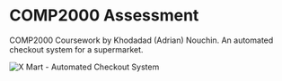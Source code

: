 # COMP2000 Assessment

COMP2000 Coursework by Khodadad (Adrian) Nouchin. An automated checkout system for a supermarket.

![X Mart - Automated Checkout System](https://i.imgur.com/jUcIDGy.png)

